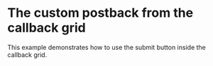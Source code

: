 # The custom postback from the callback grid


<p>This example demonstrates how to use the submit button inside the callback grid.</p>

<br/>


